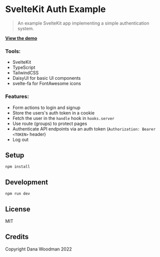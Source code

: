 # SvelteKit Auth Example

> An example SvelteKit app implementing a simple authentication system.

[**View the demo**](https://sveltekit-auth-example.pages.dev)

### Tools:

- SvelteKit
- TypeScript
- TailwindCSS
- DaisyUI for basic UI components
- svelte-fa for FontAwesome icons

### Features:

- Form actions to login and signup
- Store the users's auth token in a cookie
- Fetch the user in the `handle` hook in `hooks.server`
- Use route (groups) to protect pages
- Authenticate API endpoints via an auth token (`Authorization: Bearer <TOKEN>` header)
- Log out

## Setup

```shell
npm install
```

## Development

```shell
npm run dev
```

## License

MIT

## Credits

Copyright Dana Woodman 2022
